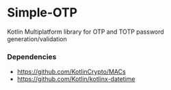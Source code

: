 # Simple-OTP
Kotlin Multiplatform library for OTP and TOTP password generation/validation

### Dependencies
- https://github.com/KotlinCrypto/MACs
- https://github.com/Kotlin/kotlinx-datetime

